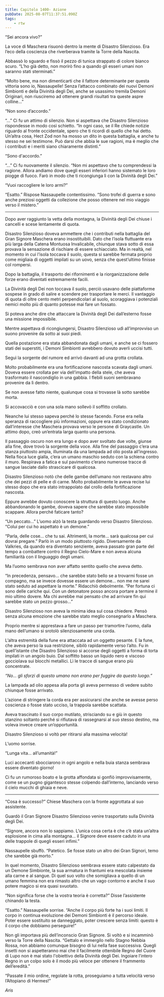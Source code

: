 ```yaml
---
title: Capitolo 1400- Azione
pubDate: 2025-08-07T11:37:51.090Z
tags:
    - rtw
---
```



“Sei ancora vivo?”


La voce di Maschera risuonò dentro la mente di Disastro Silenzioso. Era l’eco della coscienza che riverberava tramite la Torre della Nascita.


Abbassò lo sguardo e fissò il pezzo di tunica strappato di colore bianco scuro. “L’ho già detto, non morirò fino a quando gli esseri umani non saranno stati sterminati.”


“Molto bene, ma non dimenticarti che il fattore determinante per questa vittoria sono io, Nassaupelle! Senza l’attacco combinato dei nuovi Demoni Simbionti e della Divinità degli Dei, anche se usassimo tremila Demoni Originari, non riusciremo ad ottenere grandi risultati tra queste aspre colline...”


“Non sono d’accordo.”


“...” Ci fu un attimo di silenzio. Non si aspettava che Disastro Silenzioso rispondesse in modo così schietto. “In ogni caso, se il Re chiede notizie riguardo al fronte occidentale, spero che ti ricordi di quello che hai detto. Un’altra cosa, Hect Zod non ha mosso un dito in questa battaglia, e anche tu stesso ne sei testimone. Può darsi che abbia le sue ragioni, ma è meglio che i contributi e i meriti siano chiaramente distinti.”


“Sono d'accordo.”


“...” Ci fu nuovamente il silenzio. “Non mi aspettavo che tu comprendessi la ragione. Allora andiamo dove quegli esseri inferiori hanno sistemato le loro piogge di fuoco. Farò in modo che ti ricongiunga lì con la Divinità degli Dei.”


“Vuoi raccogliere le loro armi?”


“Esatto.” Rispose Nassaupelle contentissimo. “Sono trofei di guerra e sono anche preziosi oggetti da collezione che posso ottenere nel mio viaggio verso il mistero.”


***






Dopo aver raggiunto la vetta della montagna, la Divinità degli Dei chiuse i cancelli e scese lentamente di quota.


Disastro Silenzioso doveva ammettere che i contributi nella battaglia del Gran Signore Maschera erano insostituibili. Dato che l’isola fluttuante era più larga della Catena Montuosa Invalicabile, chiunque stava sotto di essa provava la sensazione di rischiare di essere schiacciato. Ma in realtà, nel momento in cui l’isola toccava il suolo, questa si sarebbe fermata proprio come migliaia di oggetti impilati su un uovo, senza che quest’ultimo finisse col rompersi.


Dopo la battaglia, il trasporto dei rifornimenti e la riorganizzazione delle forze erano diventati estremamente facili.


La Divinità degli Dei non toccava il suolo, perciò usavano delle piattaforme sospese in grado di salire e scendere per trasportare le merci. Il vantaggio di quota di oltre cento metri perpendicolari al suolo, scoraggiava i potenziali nemici molto più di quanto potesse mai fare un fossato.


Si poteva anche dire che attaccare la Divinità degli Dei dall’esterno fosse una missione impossibile.


Mentre aspettava di ricongiungersi, Disastro Silenzioso udì all’improvviso un suono provenire da sotto ai suoi piedi.


Quella postazione era stata abbandonata dagli umani, e anche se ci fossero stati dei superstiti, i Demoni Simbionti avrebbero dovuto averli uccisi tutti.


Seguì la sorgente del rumore ed arrivò davanti ad una grotta crollata.


Molto probabilmente era una fortificazione nascosta scavata dagli umani. Doveva essere crollata per via dell’impatto della stele, che aveva trasformato il nascondiglio in una gabbia. I flebili suoni sembravano provenire da lì dentro.


Se non avesse fatto niente, qualunque cosa si trovasse là sotto sarebbe morta.


Si accovacciò e con una sola mano sollevò il soffitto crollato.


Neanche lui stesso sapeva perché lo stesse facendo. Forse era nella speranza di raccogliere più informazioni, oppure era stato condizionato dall’interesse che Maschera provava verso le persone di Graycastle. Un attimo dopo, creò un’entrata larga quanto una persona.


Il passaggio oscuro non era lungo e dopo aver svoltato due volte, giunse alla fine, dove trovò la sorgente della voce. Alla fine del passaggio c’era una stanza piuttosto ampia, illuminata da una lampada ad olio posta all’ingresso. Nella fioca luce gialla, c’era un umano maschio seduto con la schiena contro il muro. Respirava a fatica e sul pavimento c’erano numerose tracce di sangue lasciate dallo strascicare di qualcosa.


Disastro Silenzioso notò che delle gambe dell’umano non restavano altro che dei pezzi di pelle e di carne. Molto probabilmente le aveva recise lui stesso dopo che era stato intrappolato dal crollo della fortificazione nascosta.


Eppure avrebbe dovuto conoscere la struttura di questo luogo. Anche abbandonando le gambe, doveva sapere che sarebbe stato impossibile scappare. Allora perché faticare tanto?


“Un peccato...” L’uomo alzò la testa guardando verso Disastro Silenzioso. “Colui per cui ho aspettato è un demone.”


“Parla, delle cose... che tu sai. Altrimenti, la morte... sarà qualcosa per cui dovrai pregare.” Parlò in un modo piuttosto rigido. Diversamente da Valkries, da quando era diventato senziente, aveva passato gran parte del tempo a combattere contro il Regno Cielo-Mare e non aveva alcuna familiarità con il linguaggio degli umani.


Ma l’uomo sembrava non aver affatto sentito quello che aveva detto.


“In precedenza, pensavo... che sarebbe stato bello se a trovarmi fosse un compagno, ma se invece dovesse essere un demone... non me ne sarei stato seduto ad aspettare la morte.” Ridacchiò debolmente. “Per fortuna ci sono delle cariche qui. Con un detonatore posso ancora portare a termine il mio ultimo dovere. Ma chi avrebbe mai pensato che ad arrivare fin qui sarebbe stato un pezzo grosso...”


Disastro Silenzioso non aveva la minima idea sul cosa chiedere. Pensò senza alcuna emozione che sarebbe stato meglio consegnarlo a Maschera.


Proprio mentre si apprestava a fare un passo per tramortire l’uomo, dalla mano dell’umano si srotolò silenziosamente una corda.


L’altra estremità della fune era attaccata ad un oggetto pesante. E la fune, che aveva perso la sua restrizione, sibilò rapidamente verso l’alto. Fu in quell’istante che Disastro Silenzioso si accorse degli oggetti a forma di torta impilati in un angolo buio. Dal soffitto basso un liquido nero e viscoso gocciolava sui blocchi metallici. Lì le tracce di sangue erano più concentrate.


<em>“No... gli sforzi di questo umano non erano per fuggire da questo luogo.”</em>


La lampada ad olio appesa alla porta gli aveva permesso di vedere subito chiunque fosse arrivato.


L’azione di stringere la corda era per assicurarsi che anche se avesse perso coscienza o fosse stato ucciso, la trappola sarebbe scattata.


Aveva trascinato il suo corpo mutilato, strisciando su e giù in questo stanzino soltanto perché si rifiutava di rassegnarsi al suo stesso destino, ma voleva invece creare un’opportunità.


Disastro Silenzioso si voltò per ritirarsi alla massima velocità!


L’uomo sorrise.


“Lunga vita... all’umanità!”


Luci accecanti sbocciarono in ogni angolo e nella buia stanza sembrava essere diventato giorno!


Ci fu un rumoroso boato e la grotta affondata si gonfiò improvvisamente, come se un pugno gigantesco stesse colpendo dall’interno, lanciando verso il cielo mucchi di ghiaia e neve.


***






“Cosa è successo?” Chiese Maschera con la fronte aggrottata al suo assistente.


Guardò il Gran Signore Disastro Silenzioso venire trasportato sulla Divinità degli Dei.


“Signore, ancora non lo sappiamo. L’unica cosa certa è che c’è stata un’altra esplosione in cima alla montagna... il Signore deve essere caduto in una delle trappole di quegli esseri infimi.”


Nassaupelle sbuffò. “Patetico. Se fosse stato un altro dei Gran Signori, temo che sarebbe già morto.”


In quel momento, Disastro Silenzioso sembrava essere stato calpestato da un Demone Simbionte, la sua armatura in frantumi era mescolata insieme alla carne e al sangue. Di quel suo volto che somigliava a quello di un umano femmina non era rimasto altro che un vago contorno e anche il suo potere magico si era quasi svuotato.


“Non significa forse che la vostra teoria è corretta?” Disse l’assistente chinando la testa.


“Esatto.” Nassaupelle sorrise. “Anche il corpo più forte ha i suoi limiti. Il corpo in continua evoluzione dei Demoni Simbionti è il percorso ideale. Poter essere sostituito se danneggiato, poter crescere senza limiti: questo è il corpo che dobbiamo perseguire!”


Non gli importava più dell’inconscio Gran Signore. Si voltò e si incamminò verso la Torre della Nascita. “Gettalo e immergilo nello Stagno Nebbia Rossa, non abbiamo comunque bisogno di lui nella fase successiva. Quegli insetti non si aspetteranno mai che il facilmente ottenibile Regno del Cuore di Lupo non è mai stato l'obiettivo della Divinità degli Dei. Ingoiare l’intero Regno in un colpo solo è il modo più veloce per ottenere il frammento dell’eredità.”


“Passate il mio ordine, regolate la rotta, proseguiamo a tutta velocità verso l’Altopiano di Hermes!”






<em>Aris</em>


